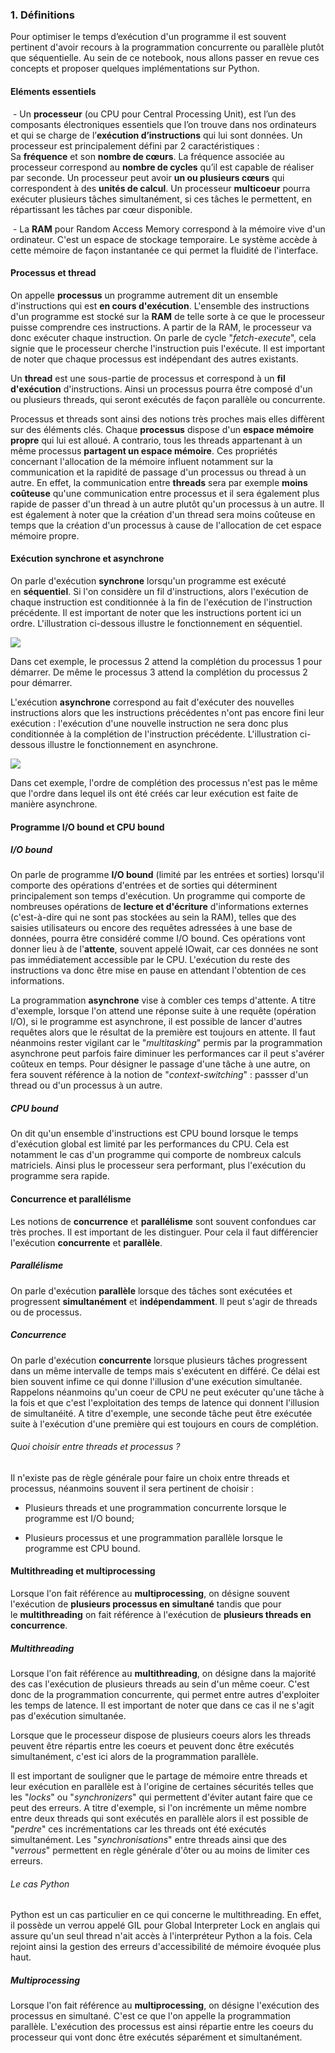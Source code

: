 ### 1. Définitions

Pour optimiser le temps d’exécution d'un programme il est souvent pertinent d'avoir recours à la programmation concurrente ou parallèle plutôt que séquentielle. Au sein de ce notebook, nous allons passer en revue ces concepts et proposer quelques implémentations sur Python.

#### Eléments essentiels 

 - Un **processeur** (ou CPU pour Central Processing Unit), est l’un des composants électroniques essentiels que l’on trouve dans nos ordinateurs et qui se charge de l’**exécution d’instructions** qui lui sont données. Un processeur est principalement défini par 2 caractéristiques : Sa **fréquence** et son **nombre de cœurs**. La fréquence associée au processeur correspond au **nombre de cycles** qu’il est capable de réaliser par seconde. Un processeur peut avoir **un ou plusieurs cœurs** qui correspondent à des **unités de calcul**. Un processeur **multicoeur** pourra exécuter plusieurs tâches simultanément, si ces tâches le permettent, en répartissant les tâches par cœur disponible.

 - La **RAM** pour Random Access Memory correspond à la mémoire vive d'un ordinateur. C'est un espace de stockage temporaire. Le système accède à cette mémoire de façon instantanée ce qui permet la fluidité de l'interface.

#### Processus et thread 

On appelle **processus** un programme autrement dit un ensemble d'instructions qui est **en cours d'exécution**. L'ensemble des instructions d'un programme est stocké sur la **RAM** de telle sorte à ce que le processeur puisse comprendre ces instructions. A partir de la RAM, le processeur va donc exécuter chaque instruction. On parle de cycle "_fetch-execute_", cela signie que le processeur cherche l'instruction puis l'exécute. Il est important de noter que chaque processus est indépendant des autres existants.

Un **thread** est une sous-partie de processus et correspond à un **fil d'exécution** d'instructions. Ainsi un processus pourra être composé d'un ou plusieurs threads, qui seront exécutés de façon parallèle ou concurrente.

Processus et threads sont ainsi des notions très proches mais elles diffèrent sur des éléments clés. Chaque **processus** dispose d'un **espace mémoire propre** qui lui est alloué. A contrario, tous les threads appartenant à un même processus **partagent un espace mémoire**. Ces propriétés concernant l'allocation de la mémoire influent notamment sur la communication et la rapidité de passage d'un processus ou thread à un autre. En effet, la communication entre **threads** sera par exemple **moins coûteuse** qu'une communication entre processus et il sera également plus rapide de passer d'un thread à un autre plutôt qu'un processus à un autre. Il est également à noter que la création d'un thread sera moins coûteuse en temps que la création d'un processus à cause de l'allocation de cet espace mémoire propre.

#### Exécution synchrone et asynchrone 
On parle d'exécution **synchrone** lorsqu'un programme est exécuté en **séquentiel**. Si l'on considère un fil d'instructions, alors l'exécution de chaque instruction est conditionnée à la fin de l'exécution de l'instruction précédente. Il est important de noter que les instructions portent ici un ordre. L'illustration ci-dessous illustre le fonctionnement en séquentiel.

![](https://assets-datascientest.s3-eu-west-1.amazonaws.com/python_avance/mpmt_im1.png)

Dans cet exemple, le processus 2 attend la complétion du processus 1 pour démarrer. De même le processus 3 attend la complétion du processus 2 pour démarrer.

L'exécution **asynchrone** correspond au fait d'exécuter des nouvelles instructions alors que les instructions précédentes n'ont pas encore fini leur exécution : l'exécution d'une nouvelle instruction ne sera donc plus conditionnée à la complétion de l'instruction précédente. L'illustration ci-dessous illustre le fonctionnement en asynchrone.

![](https://assets-datascientest.s3-eu-west-1.amazonaws.com/python_avance/mpmt_im2.png)

Dans cet exemple, l'ordre de complétion des processus n'est pas le même que l'ordre dans lequel ils ont été créés car leur exécution est faite de manière asynchrone.

#### Programme I/O bound et CPU bound

##### I/O bound 

On parle de programme **I/O bound** (limité par les entrées et sorties) lorsqu'il comporte des opérations d'entrées et de sorties qui déterminent principalement son temps d'exécution. Un programme qui comporte de nombreuses opérations de **lecture et d'écriture** d'informations externes (c'est-à-dire qui ne sont pas stockées au sein la RAM), telles que des saisies utilisateurs ou encore des requêtes adressées à une base de données, pourra être considéré comme I/O bound. Ces opérations vont donner lieu à de l'**attente**, souvent appelé IOwait, car ces données ne sont pas immédiatement accessible par le CPU. L'exécution du reste des instructions va donc être mise en pause en attendant l'obtention de ces informations.

La programmation **asynchrone** vise à combler ces temps d'attente. A titre d'exemple, lorsque l'on attend une réponse suite à une requête (opération I/O), si le programme est asynchrone, il est possible de lancer d'autres requêtes alors que le résultat de la première est toujours en attente. Il faut néanmoins rester vigilant car le "_multitasking_" permis par la programmation asynchrone peut parfois faire diminuer les performances car il peut s'avérer coûteux en temps. Pour désigner le passage d'une tâche à une autre, on fera souvent référence à la notion de "_context-switching_" : passser d'un thread ou d'un processus à un autre.

##### CPU bound

On dit qu'un ensemble d'instructions est CPU bound lorsque le temps d'exécution global est limité par les performances du CPU. Cela est notamment le cas d'un programme qui comporte de nombreux calculs matriciels. Ainsi plus le processeur sera performant, plus l'exécution du programme sera rapide.

#### Concurrence et parallélisme 

Les notions de **concurrence** et **parallélisme** sont souvent confondues car très proches. Il est important de les distinguer. Pour cela il faut différencier l'exécution **concurrente** et **parallèle**.

##### Parallélisme 

On parle d'exécution **parallèle** lorsque des tâches sont exécutées et progressent **simultanément** et **indépendamment**. Il peut s'agir de threads ou de processus.

##### Concurrence

On parle d'exécution **concurrente** lorsque plusieurs tâches progressent dans un même intervalle de temps mais s'exécutent en différé. Ce délai est bien souvent infime ce qui donne l'illusion d'une exécution simultanée. Rappelons néanmoins qu'un coeur de CPU ne peut exécuter qu'une tâche à la fois et que c'est l'exploitation des temps de latence qui donnent l'illusion de simultanéité. A titre d'exemple, une seconde tâche peut être exécutée suite à l'exécution d'une première qui est toujours en cours de complétion.

###### Quoi choisir entre threads et processus ? 

Il n'existe pas de règle générale pour faire un choix entre threads et processus, néanmoins souvent il sera pertinent de choisir :

- Plusieurs threads et une programmation concurrente lorsque le programme est I/O bound;
    
- Plusieurs processus et une programmation parallèle lorsque le programme est CPU bound.
    

#### Multithreading et multiprocessing

Lorsque l'on fait référence au **multiprocessing**, on désigne souvent l'exécution de **plusieurs processus en simultané** tandis que pour le **multithreading** on fait référence à l'exécution de **plusieurs threads en concurrence**.

##### Multithreading 

Lorsque l'on fait référence au **multithreading**, on désigne dans la majorité des cas l'exécution de plusieurs threads au sein d'un même coeur. C'est donc de la programmation concurrente, qui permet entre autres d'exploiter les temps de latence. Il est important de noter que dans ce cas il ne s'agit pas d'exécution simultanée.

Lorsque que le processeur dispose de plusieurs coeurs alors les threads peuvent être répartis entre les coeurs et peuvent donc être exécutés simultanément, c'est ici alors de la programmation parallèle.

Il est important de souligner que le partage de mémoire entre threads et leur exécution en parallèle est à l'origine de certaines sécurités telles que les "_locks_" ou "_synchronizers_" qui permettent d'éviter autant faire que ce peut des erreurs. A titre d'exemple, si l'on incrémente un même nombre entre deux threads qui sont exécutés en parallèle alors il est possible de "_perdre_" ces incrémentations car les threads ont été exécutés simultanément. Les "_synchronisations_" entre threads ainsi que des "_verrous_" permettent en règle générale d'ôter ou au moins de limiter ces erreurs.

###### Le cas Python 

Python est un cas particulier en ce qui concerne le multithreading. En effet, il possède un verrou appelé GIL pour Global Interpreter Lock en anglais qui assure qu'un seul thread n'ait accès à l'interpréteur Python a la fois. Cela rejoint ainsi la gestion des erreurs d'accessibilité de mémoire évoquée plus haut.

##### Multiprocessing 

Lorsque l'on fait référence au **multiprocessing**, on désigne l'exécution des processus en simultané. C'est ce que l'on appelle la programmation parallèle. L'exécution des processus est ainsi répartie entre les coeurs du processeur qui vont donc être exécutés séparément et simultanément.

